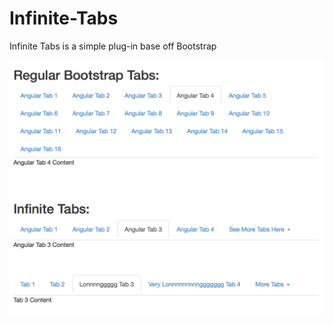 # Infinite-Tabs
Infinite Tabs is a simple plug-in base off Bootstrap

![alt tag](https://github.com/ryandang/Infinite-Tabs/blob/master/ss1.png)
